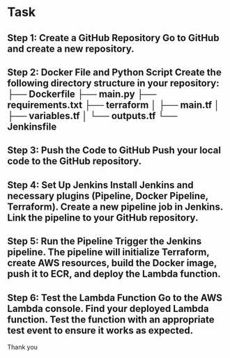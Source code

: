 # Task
Step 1: Create a GitHub Repository
Go to GitHub and create a new repository.
-------------------------------------------------------------------
Step 2: Docker File and Python Script
Create the following directory structure in your repository:
├── Dockerfile
├── main.py
├── requirements.txt
├── terraform
│   ├── main.tf
│   ├── variables.tf
│   └── outputs.tf
└── Jenkinsfile
-----------------------------------------------------------------------------
Step 3: Push the Code to GitHub
Push your local code to the GitHub repository.
-----------------------------------------------------------------------------
Step 4: Set Up Jenkins
Install Jenkins and necessary plugins (Pipeline, Docker Pipeline, Terraform).
Create a new pipeline job in Jenkins.
Link the pipeline to your GitHub repository.
-----------------------------------------------------------------------------
Step 5: Run the Pipeline
Trigger the Jenkins pipeline.
The pipeline will initialize Terraform, create AWS resources, build the Docker image, push it to ECR, and deploy the Lambda function.
-----------------------------------------------------------------------------
Step 6: Test the Lambda Function
Go to the AWS Lambda console.
Find your deployed Lambda function.
Test the function with an appropriate test event to ensure it works as expected.
-----------------------------------------------------------------------------
Thank you 
